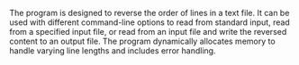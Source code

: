 The program is designed to reverse the order of lines in a text file.
It can be used with different command-line options to read from standard input, read from a specified input file, or read from an input file and write the reversed content to an output file.
The program dynamically allocates memory to handle varying line lengths and includes error handling. 
